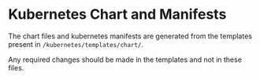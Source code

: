 # Kubernetes Chart and Manifests

The chart files and kubernetes manifests are generated from the templates present in `/kubernetes/templates/chart/`.

Any required changes should be made in the templates and not in these files.